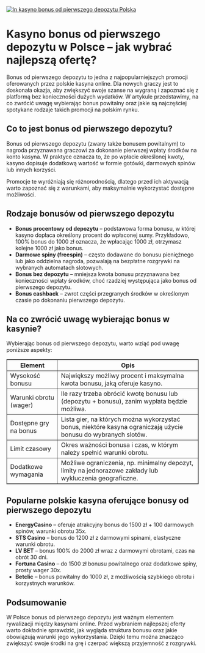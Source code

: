 [![In kasyno bonus od pierwszego depozytu Polska](https://123-caf.pages.dev/gitsignup.png)](https://vrmoo.ru/Bt82HjjY)

<h1>Kasyno bonus od pierwszego depozytu w Polsce – jak wybrać najlepszą ofertę?</h1> <p>Bonus od pierwszego depozytu to jedna z najpopularniejszych promocji oferowanych przez polskie kasyna online. Dla nowych graczy jest to doskonała okazja, aby zwiększyć swoje szanse na wygraną i zapoznać się z platformą bez konieczności dużych wydatków. W artykule przedstawimy, na co zwrócić uwagę wybierając bonus powitalny oraz jakie są najczęściej spotykane rodzaje takich promocji na polskim rynku.</p> <h2>Co to jest bonus od pierwszego depozytu?</h2> <p>Bonus od pierwszego depozytu (zwany także bonusem powitalnym) to nagroda przyznawana graczowi za dokonanie pierwszej wpłaty środków na konto kasyna. W praktyce oznacza to, że po wpłacie określonej kwoty, kasyno dopisuje dodatkową wartość w formie gotówki, darmowych spinów lub innych korzyści.</p> <p>Promocje te wyróżniają się różnorodnością, dlatego przed ich aktywacją warto zapoznać się z warunkami, aby maksymalnie wykorzystać dostępne możliwości.</p> <h2>Rodzaje bonusów od pierwszego depozytu</h2> <ul>   <li><strong>Bonus procentowy od depozytu</strong> – podstawowa forma bonusu, w której kasyno dopłaca określony procent do wpłaconej sumy. Przykładowo, 100% bonus do 1000 zł oznacza, że wpłacając 1000 zł, otrzymasz kolejne 1000 zł jako bonus.</li>   <li><strong>Darmowe spiny (freespin)</strong> – często dodawane do bonusu pieniężnego lub jako oddzielna nagroda, pozwalają na bezpłatne rozgrywki na wybranych automatach slotowych.</li>   <li><strong>Bonus bez depozytu</strong> – mniejsza kwota bonusu przyznawana bez konieczności wpłaty środków, choć rzadziej występująca jako bonus od pierwszego depozytu.</li>   <li><strong>Bonus cashback</strong> – zwrot części przegranych środków w określonym czasie po dokonaniu pierwszego depozytu.</li> </ul> <h2>Na co zwrócić uwagę wybierając bonus w kasynie?</h2> <p>Wybierając bonus od pierwszego depozytu, warto wziąć pod uwagę poniższe aspekty:</p> <table border="1" cellpadding="8" cellspacing="0" style="border-collapse: collapse; width: 100%; max-width: 600px;">   <thead>     <tr>       <th>Element</th>       <th>Opis</th>     </tr>   </thead>   <tbody>     <tr>       <td>Wysokość bonusu</td>       <td>Największy możliwy procent i maksymalna kwota bonusu, jaką oferuje kasyno.</td>     </tr>     <tr>       <td>Warunki obrotu (wager)</td>       <td>Ile razy trzeba obrócić kwotę bonusu lub (depozytu + bonusu), zanim wypłata będzie możliwa.</td>     </tr>     <tr>       <td>Dostępne gry na bonus</td>       <td>Lista gier, na których można wykorzystać bonus, niektóre kasyna ograniczają użycie bonusu do wybranych slotów.</td>     </tr>     <tr>       <td>Limit czasowy</td>       <td>Okres ważności bonusa i czas, w którym należy spełnić warunki obrotu.</td>     </tr>     <tr>       <td>Dodatkowe wymagania</td>       <td>Możliwe ograniczenia, np. minimalny depozyt, limity na jednorazowe zakłady lub wykluczenia geograficzne.</td>     </tr>   </tbody> </table> <h2>Popularne polskie kasyna oferujące bonusy od pierwszego depozytu</h2> <ul>   <li><strong>EnergyCasino</strong> – oferuje atrakcyjny bonus do 1500 zł + 100 darmowych spinów, warunki obrotu 35x.</li>   <li><strong>STS Casino</strong> – bonus do 1200 zł z darmowymi spinami, elastyczne warunki obrotu.</li>   <li><strong>LV BET</strong> – bonus 100% do 2000 zł wraz z darmowymi obrotami, czas na obrót 30 dni.</li>   <li><strong>Fortuna Casino</strong> – do 1500 zł bonusu powitalnego oraz dodatkowe spiny, prosty wager 30x.</li>   <li><strong>Betclic</strong> – bonus powitalny do 1000 zł, z możliwością szybkiego obrotu i korzystnych warunków.</li> </ul> <h2>Podsumowanie</h2> <p>W Polsce bonus od pierwszego depozytu jest ważnym elementem rywalizacji między kasynami online. Przed wybraniem najlepszej oferty warto dokładnie sprawdzić, jak wygląda struktura bonusu oraz jakie obowiązują warunki jego wykorzystania. Dzięki temu można znacząco zwiększyć swoje środki na grę i czerpać większą przyjemność z rozgrywki.</p>
